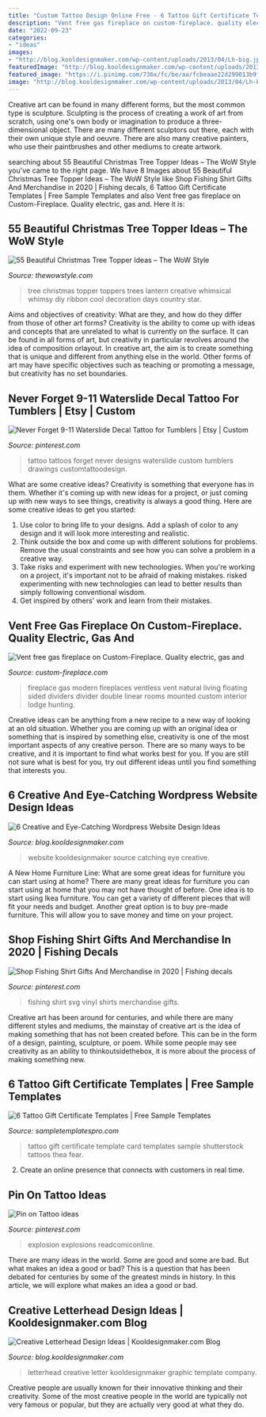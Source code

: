 ```yaml
---
title: "Custom Tattoo Design Online Free - 6 Tattoo Gift Certificate Templates"
description: "Vent free gas fireplace on custom-fireplace. quality electric, gas and"
date: "2022-09-23"
categories:
- "ideas"
images:
- "http://blog.kooldesignmaker.com/wp-content/uploads/2013/04/Lh-big.jpg"
featuredImage: "http://blog.kooldesignmaker.com/wp-content/uploads/2013/04/Lh-big.jpg"
featured_image: "https://i.pinimg.com/736x/fc/be/aa/fcbeaae22d299013b9fe057cae2eb419--visual-effects-explosions.jpg"
image: "http://blog.kooldesignmaker.com/wp-content/uploads/2013/04/Lh-big.jpg"
---
```



Creative art can be found in many different forms, but the most common type is sculpture. Sculpting is the process of creating a work of art from scratch, using one's own body or imagination to produce a three-dimensional object. There are many different sculptors out there, each with their own unique style and oeuvre. There are also many creative painters, who use their paintbrushes and other mediums to create artwork.

	

		
searching about 55 Beautiful Christmas Tree Topper Ideas – The WoW Style you've came to the right page. We have 8 Images about 55 Beautiful Christmas Tree Topper Ideas – The WoW Style like Shop Fishing Shirt Gifts And Merchandise in 2020 | Fishing decals, 6 Tattoo Gift Certificate Templates | Free Sample Templates and also Vent free gas fireplace on Custom-Fireplace. Quality electric, gas and. Here it is:
		
    
## 55 Beautiful Christmas Tree Topper Ideas – The WoW Style

<img loading=lazy src="http://thewowstyle.com/wp-content/uploads/2014/11/397.jpg" onerror="this.onerror=null;this.src='https://tse4.mm.bing.net/th?id=OIP.Rf7ml03XWf0el5-aZFbtLgHaJ3&amp;pid=15.1';" alt="55 Beautiful Christmas Tree Topper Ideas – The WoW Style">

_Source: thewowstyle.com_

>tree christmas topper toppers trees lantern creative whimsical whimsy diy ribbon cool decoration days country star. 

	

Aims and objectives of creativity: What are they, and how do they differ from those of other art forms?
Creativity is the ability to come up with ideas and concepts that are unrelated to what is currently on the surface. It can be found in all forms of art, but creativity in particular revolves around the idea of composition orlayout. In creative art, the aim is to create something that is unique and different from anything else in the world. Other forms of art may have specific objectives such as teaching or promoting a message, but creativity has no set boundaries.

    
## Never Forget 9-11 Waterslide Decal Tattoo For Tumblers | Etsy | Custom

<img loading=lazy src="https://i.pinimg.com/736x/d0/15/ef/d015ef0176b3150a8dc7259b2d883669.jpg" onerror="this.onerror=null;this.src='https://tse1.mm.bing.net/th?id=OIP.r_9Sx31voDN86Jy_anGXiwHaJP&amp;pid=15.1';" alt="Never Forget 9-11 Waterslide Decal Tattoo for Tumblers | Etsy | Custom">

_Source: pinterest.com_

>tattoo tattoos forget never designs waterslide custom tumblers drawings customtattoodesign. 

	

What are some creative ideas?
Creativity is something that everyone has in them. Whether it's coming up with new ideas for a project, or just coming up with new ways to see things, creativity is always a good thing. Here are some creative ideas to get you started: 
1) Use color to bring life to your designs. Add a splash of color to any design and it will look more interesting and realistic. 
2) Think outside the box and come up with different solutions for problems. Remove the usual constraints and see how you can solve a problem in a creative way. 
3) Take risks and experiment with new technologies. When you're working on a project, it's important not to be afraid of making mistakes. risked experimenting with new technologies can lead to better results than simply following conventional wisdom. 
4) Get inspired by others' work and learn from their mistakes.

    
## Vent Free Gas Fireplace On Custom-Fireplace. Quality Electric, Gas And

<img loading=lazy src="http://custom-fireplace.com/gas-fireplace/44.jpg" onerror="this.onerror=null;this.src='https://tse2.mm.bing.net/th?id=OIP.c2rJ8QqKO-Ia9zWYWl1oLQHaFS&amp;pid=15.1';" alt="Vent free gas fireplace on Custom-Fireplace. Quality electric, gas and">

_Source: custom-fireplace.com_

>fireplace gas modern fireplaces ventless vent natural living floating sided dividers divider double linear rooms mounted custom interior lodge hunting. 

	

Creative ideas can be anything from a new recipe to a new way of looking at an old situation. Whether you are coming up with an original idea or something that is inspired by something else, creativity is one of the most important aspects of any creative person. There are so many ways to be creative, and it is important to find what works best for you. If you are still not sure what is best for you, try out different ideas until you find something that interests you.

    
## 6 Creative And Eye-Catching Wordpress Website Design Ideas

<img loading=lazy src="http://blog.kooldesignmaker.com/wp-content/uploads/2013/03/make-big.jpg" onerror="this.onerror=null;this.src='https://tse3.mm.bing.net/th?id=OIP.2AGHETnZy_99eAXqpdIZzgHaFV&amp;pid=15.1';" alt="6 Creative and Eye-Catching Wordpress Website Design Ideas">

_Source: blog.kooldesignmaker.com_

>website kooldesignmaker source catching eye creative. 

	

A New Home Furniture Line: What are some great ideas for furniture you can start using at home?
There are many great ideas for furniture you can start using at home that you may not have thought of before. One idea is to start using Ikea furniture. You can get a variety of different pieces that will fit your needs and budget. Another great option is to buy pre-made furniture. This will allow you to save money and time on your project.

    
## Shop Fishing Shirt Gifts And Merchandise In 2020 | Fishing Decals

<img loading=lazy src="https://i.pinimg.com/736x/e8/da/dc/e8dadcb2b5f2ddbb1cb8da2f4d61645f.jpg" onerror="this.onerror=null;this.src='https://tse4.mm.bing.net/th?id=OIP.AjNScpktdtfdQJbWf7R9zAHaL7&amp;pid=15.1';" alt="Shop Fishing Shirt Gifts And Merchandise in 2020 | Fishing decals">

_Source: pinterest.com_

>fishing shirt svg vinyl shirts merchandise gifts. 

	

Creative art has been around for centuries, and while there are many different styles and mediums, the mainstay of creative art is the idea of making something that has not been created before. This can be in the form of a design, painting, sculpture, or poem. While some people may see creativity as an ability to thinkoutsidethebox, it is more about the process of making something new.

    
## 6 Tattoo Gift Certificate Templates | Free Sample Templates

<img loading=lazy src="https://www.sampletemplatespro.com/wp-content/uploads/2016/05/Tattoo-Gift-Certificate-Template-444.jpg" onerror="this.onerror=null;this.src='https://tse4.mm.bing.net/th?id=OIP.j-YlwoUPmUQqp4qm3GYRAwHaDt&amp;pid=15.1';" alt="6 Tattoo Gift Certificate Templates | Free Sample Templates">

_Source: sampletemplatespro.com_

>tattoo gift certificate template card templates sample shutterstock tattoos thea fear. 

	

2. Create an online presence that connects with customers in real time.

    
## Pin On Tattoo Ideas

<img loading=lazy src="https://i.pinimg.com/736x/fc/be/aa/fcbeaae22d299013b9fe057cae2eb419--visual-effects-explosions.jpg" onerror="this.onerror=null;this.src='https://tse1.mm.bing.net/th?id=OIP.HduvQ1LJMoVT2-A6xgeDggHaLZ&amp;pid=15.1';" alt="Pin on Tattoo ideas">

_Source: pinterest.com_

>explosion explosions readcomiconline. 

	

There are many ideas in the world. Some are good and some are bad. But what makes an idea a good or bad? This is a question that has been debated for centuries by some of the greatest minds in history. In this article, we will explore what makes an idea a good or bad.

    
## Creative Letterhead Design Ideas | Kooldesignmaker.com Blog

<img loading=lazy src="http://blog.kooldesignmaker.com/wp-content/uploads/2013/04/Lh-big.jpg" onerror="this.onerror=null;this.src='https://tse3.mm.bing.net/th?id=OIP.9br7Y1C6HhRMrp-ci4bEvgHaJi&amp;pid=15.1';" alt="Creative Letterhead Design Ideas | Kooldesignmaker.com Blog">

_Source: blog.kooldesignmaker.com_

>letterhead creative letter kooldesignmaker graphic template company. 

	

Creative people are usually known for their innovative thinking and their creativity. Some of the most creative people in the world are typically not very famous or popular, but they are actually very good at what they do.

